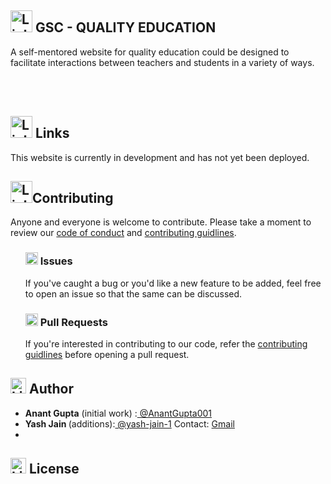 <h2><img src="https://cdn-icons-png.flaticon.com/512/972/972221.png?w=740&t=st=1676139019~exp=1676139619~hmac=49af20144ae90b8f7d5078207107a1bed7ffdef2a04cf20450e3e9ec6a92fda5" alt="Links" width="35" height="35"/><b> GSC - QUALITY EDUCATION</b></h2>
<div></div>
A self-mentored website for quality education could be designed to facilitate interactions between teachers and students in a variety of ways.

<br></br>

<h2><img src="https://cdn-icons-png.flaticon.com/512/1197/1197422.png?w=740&t=st=1676136517~exp=1676137117~hmac=7d3f52efa94a0546ca6f37a284f39fc7474e8a7dd4f599d7cc00b922d46379d1" alt="Links" width="35" height="35"/> Links</h2>
<div></div>
This website is currently in development and has not yet been deployed.

<h2><img src="https://cdn-icons-png.flaticon.com/512/901/901418.png?w=740&t=st=1676136739~exp=1676137339~hmac=6aeebdc94b84a66cc99ba9a98d565bb00e2eac11be468bb13b6a27af62545dc2" alt="Links" width="35" height="35"/>Contributing</h2>
<div></div>
Anyone and everyone is welcome to contribute. Please take a moment to review our <a href="https://github.com/AnantGupta001/GSC/blob/main/code%20of%20conduct">code of conduct</a> and <a href="https://github.com/AnantGupta001/GSC/blob/main/contributing%20guidlines">contributing guidlines</a>.
<ul>
<h3><img src="https://cdn-icons-png.flaticon.com/512/817/817814.png?w=740&t=st=1676136926~exp=1676137526~hmac=62da55a65ccb36498f84c3f40faae096b4ba76dbb7917cdc963830beb283ecef" alt="Links" width="20" height="20"/> Issues</h3>
If you've caught a bug or you'd like a new feature to be added, feel free to open an issue so that the same can be discussed.

<h3><img src="https://cdn-icons-png.flaticon.com/512/751/751849.png?w=740&t=st=1676137268~exp=1676137868~hmac=bc53261d052513b6d369328a3fe7a3d7ef44c705277c15ffcac259f598579287" alt="Links" width="20" height="20"/> Pull Requests</h3>
If you're interested in contributing to our code, refer the <a href="url">contributing guidlines</a> before opening a pull request.
</ul>
<h2><img src="https://cdn-icons-png.flaticon.com/512/187/187488.png?w=740&t=st=1676137701~exp=1676138301~hmac=7ef9a3b46ff29d4cb232b3fc39263830bf4d96f8dfd4215b629c151883793b48" alt="Links" width="25" height="25"/> Author</h2>
<div></div>
<ul>
  <li><b>Anant Gupta</b> (initial work) :<a href="https://github.com/AnantGupta001"> @AnantGupta001</a></li>
  <li><b>Yash Jain </b> (additions):<a href="https://github.com/yash-jain-1"> @yash-jain-1</a> Contact: <a href=mailto:"yashjainstudy@gmail.com"> Gmail</a><li>
</ul>
<h2><img src="https://cdn-icons-png.flaticon.com/512/1053/1053571.png?w=740&t=st=1676138749~exp=1676139349~hmac=3e28506869cb347f390cdd860dc3c44bce9806a100561acb590ba60e7267718d" alt="Links" width="25" height="25"/> License</h2>
<div></div>
